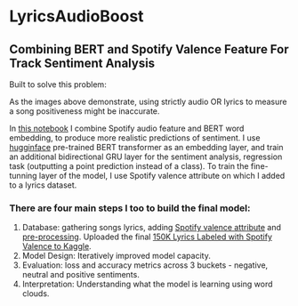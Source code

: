 # LyricsAudioBoost 
## Combining BERT and Spotify Valence Feature For Track Sentiment Analysis

Built to solve this problem:

As the images above demonstrate, using strictly audio OR lyrics to measure a song positiveness might be inaccurate. 

In [this notebook](https://github.com/EdenBD/lyrics-sentiment/blob/master/Tracks_Sentiment_Analysis.ipynb) I combine Spotify audio feature and BERT word embedding, to produce more realistic predictions of sentiment. 
I use [hugginface](https://github.com/huggingface/transformers) pre-trained BERT transformer as an embedding layer, and train an additional bidirectional GRU layer for the sentiment analysis, regression task (outputting a point prediction instead of a class). 
To train the fine-tunning layer of the model, I use Spotify valence attribute on which I added to a lyrics dataset. 

### There are four main steps I too to build the final model:

 1. Database: gathering songs lyrics, adding [Spotify valence attribute](https://developer.spotify.com/documentation/web-api/reference/tracks/get-several-audio-features/) and [pre-processing](https://github.com/EdenBD/lyrics-sentiment/blob/master/Spotify_Dataset.ipynb). Uploaded the final [150K Lyrics Labeled with Spotify Valence
 to Kaggle](https://www.kaggle.com/edenbd/150k-lyrics-labeled-with-spotify-valence). 
 2. Model Design: Iteratively improved model capacity. 
 3. Evaluation: loss and accuracy metrics across 3 buckets - negative, neutral and positive sentiments. 
 4. Interpretation: Understanding what the model is learning using word clouds.
